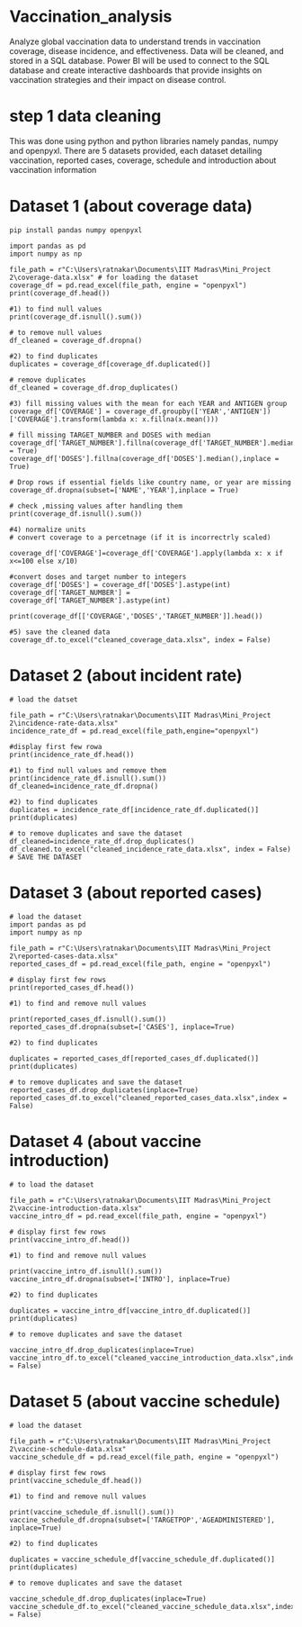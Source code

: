 # Vaccination_analysis
Analyze global vaccination data to understand trends in vaccination coverage, disease incidence, and effectiveness. Data will be cleaned, and stored in a SQL database. Power BI will be used to connect to the SQL database and create interactive dashboards that provide insights on vaccination strategies and their impact on disease control.

# step 1 data cleaning
This was done using python and python libraries namely pandas, numpy and openpyxl.
There are 5 datasets provided, each dataset detailing vaccination, reported cases, coverage, schedule and introduction about vaccination information

# Dataset 1 (about coverage data) 
    pip install pandas numpy openpyxl

    import pandas as pd
    import numpy as np

    file_path = r"C:\Users\ratnakar\Documents\IIT Madras\Mini_Project 2\coverage-data.xlsx" # for loading the dataset
    coverage_df = pd.read_excel(file_path, engine = "openpyxl") 
    print(coverage_df.head())

    #1) to find null values
    print(coverage_df.isnull().sum())

    # to remove null values
    df_cleaned = coverage_df.dropna()

    #2) to find duplicates
    duplicates = coverage_df[coverage_df.duplicated()]

    # remove duplicates
    df_cleaned = coverage_df.drop_duplicates()

    #3) fill missing values with the mean for each YEAR and ANTIGEN group
    coverage_df['COVERAGE'] = coverage_df.groupby(['YEAR','ANTIGEN'])['COVERAGE'].transform(lambda x: x.fillna(x.mean()))

    # fill missing TARGET_NUMBER and DOSES with median
    coverage_df['TARGET_NUMBER'].fillna(coverage_df['TARGET_NUMBER'].median(),inplace = True)
    coverage_df['DOSES'].fillna(coverage_df['DOSES'].median(),inplace = True)

    # Drop rows if essential fields like country name, or year are missing
    coverage_df.dropna(subset=['NAME','YEAR'],inplace = True)

    # check ,missing values after handling them
    print(coverage_df.isnull().sum())

    #4) normalize units
    # convert coverage to a percetnage (if it is incorrectrly scaled)

    coverage_df['COVERAGE']=coverage_df['COVERAGE'].apply(lambda x: x if x<=100 else x/10)

    #convert doses and target number to integers
    coverage_df['DOSES'] = coverage_df['DOSES'].astype(int)
    coverage_df['TARGET_NUMBER'] = coverage_df['TARGET_NUMBER'].astype(int)

    print(coverage_df[['COVERAGE','DOSES','TARGET_NUMBER']].head())

    #5) save the cleaned data
    coverage_df.to_excel("cleaned_coverage_data.xlsx", index = False)

# Dataset 2 (about incident rate)

    # load the datset

    file_path = r"C:\Users\ratnakar\Documents\IIT Madras\Mini_Project 2\incidence-rate-data.xlsx"
    incidence_rate_df = pd.read_excel(file_path,engine="openpyxl")

    #display first few rowa
    print(incidence_rate_df.head())

    #1) to find null values and remove them
    print(incidence_rate_df.isnull().sum())
    df_cleaned=incidence_rate_df.dropna()

    #2) to find duplicates 
    duplicates = incidence_rate_df[incidence_rate_df.duplicated()]
    print(duplicates)

    # to remove duplicates and save the dataset
    df_cleaned=incidence_rate_df.drop_duplicates()
    df_cleaned.to_excel("cleaned_incidence_rate_data.xlsx", index = False) # SAVE THE DATASET

# Dataset 3 (about reported cases)

    # load the dataset
    import pandas as pd
    import numpy as np

    file_path = r"C:\Users\ratnakar\Documents\IIT Madras\Mini_Project 2\reported-cases-data.xlsx"
    reported_cases_df = pd.read_excel(file_path, engine = "openpyxl")

    # display first few rows
    print(reported_cases_df.head())

    #1) to find and remove null values

    print(reported_cases_df.isnull().sum())
    reported_cases_df.dropna(subset=['CASES'], inplace=True)

    #2) to find duplicates

    duplicates = reported_cases_df[reported_cases_df.duplicated()]
    print(duplicates)

    # to remove duplicates and save the dataset
    reported_cases_df.drop_duplicates(inplace=True)
    reported_cases_df.to_excel("cleaned_reported_cases_data.xlsx",index = False)

# Dataset 4 (about vaccine introduction)
    # to load the dataset

    file_path = r"C:\Users\ratnakar\Documents\IIT Madras\Mini_Project 2\vaccine-introduction-data.xlsx"
    vaccine_intro_df = pd.read_excel(file_path, engine = "openpyxl")

    # display first few rows
    print(vaccine_intro_df.head())

    #1) to find and remove null values

    print(vaccine_intro_df.isnull().sum())
    vaccine_intro_df.dropna(subset=['INTRO'], inplace=True)

    #2) to find duplicates

    duplicates = vaccine_intro_df[vaccine_intro_df.duplicated()]
    print(duplicates)

    # to remove duplicates and save the dataset

    vaccine_intro_df.drop_duplicates(inplace=True)
    vaccine_intro_df.to_excel("cleaned_vaccine_introduction_data.xlsx",index = False)
    
# Dataset 5 (about vaccine schedule)
    # load the dataset

    file_path = r"C:\Users\ratnakar\Documents\IIT Madras\Mini_Project 2\vaccine-schedule-data.xlsx"
    vaccine_schedule_df = pd.read_excel(file_path, engine = "openpyxl")

    # display first few rows
    print(vaccine_schedule_df.head())

    #1) to find and remove null values

    print(vaccine_schedule_df.isnull().sum())
    vaccine_schedule_df.dropna(subset=['TARGETPOP','AGEADMINISTERED'], inplace=True)

    #2) to find duplicates

    duplicates = vaccine_schedule_df[vaccine_schedule_df.duplicated()]
    print(duplicates)

    # to remove duplicates and save the dataset

    vaccine_schedule_df.drop_duplicates(inplace=True)
    vaccine_schedule_df.to_excel("cleaned_vaccine_schedule_data.xlsx",index = False)
